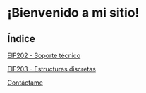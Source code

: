 # ¡Bienvenido a mi sitio!

## Índice

<!---[EIF202 - Soporte técnico](./_posts/eif202.md)--->
[EIF202 - Soporte técnico](./eif202.html)

[EIF203 - Estructuras discretas]()

[Contáctame](./contacto.md)